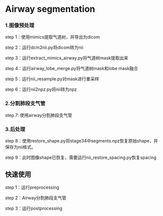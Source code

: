 # Airway segmentation
### 1.图像预处理
step 1：使用mimics提取气道树，并导出为dicom

step 2：运行dcm2nii.py将dicom转为nii

step 3：运行extract_mimics_airway.py将气道树mask提取出来

step 4：运行airway_lobe_merge.py将气道树mask和lobe mask融合

step 5：运行nii_resample.py对mask进行重采样

step 6：运行nii2npz.py将nii转为npz
### 2.分割肺段支气管
step 7: 使用airway分割肺段支气管
### 3.后处理
step 8：使用restore_shape.py将stage34中segments.npz恢复原始shape，并保存为nii格式。

step 9：此时图像shape已恢复，需要运行nii_restore_spacing.py恢复spacing

## 快速使用
step 1：运行preprocessing

step 2：Airway分割肺段支气管

step 3：运行postprocessing